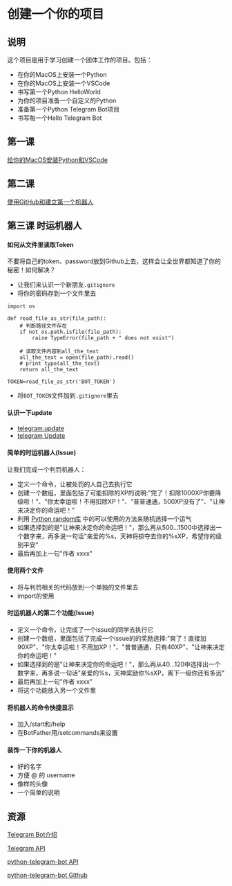 # 创建一个你的项目

## 说明

这个项目是用于学习创建一个团体工作的项目。包括：

* 在你的MacOS上安装一个Python
* 在你的MacOS上安装一个VSCode
* 书写第一个Python HelloWorld
* 为你的项目准备一个自定义的Python
* 准备第一个Python Telegram Bot项目
* 书写每一个Hello Telegram Bot

## 第一课 

[给你的MacOS安装Python和VSCode](https://github.com/HDCodePractice/MakePythonProject/blob/master/%E7%AC%AC%E4%B8%80%E8%AF%BE%20%E5%AE%89%E8%A3%85Python%E5%92%8CVSCode.md)

## 第二课 

[使用GitHub和建立第一个机器人](https://github.com/HDCodePractice/MakePythonProject/blob/master/%E7%AC%AC%E4%BA%8C%E8%AF%BE%20%E4%BD%BF%E7%94%A8GitHub%E5%92%8C%E5%BB%BA%E7%AB%8B%E7%AC%AC%E4%B8%80%E4%B8%AA%E6%9C%BA%E5%99%A8%E4%BA%BA.md)

## 第三课 时运机器人

#### 如何从文件里读取Token

不要将自己的token、password放到Github上去，这样会让全世界都知道了你的秘密！如何解决？

* 让我们来认识一个新朋友`.gitignore`
* 将你的密码存到一个文件里去

```
import os

def read_file_as_str(file_path):
    # 判断路径文件存在
    if not os.path.isfile(file_path):
        raise TypeError(file_path + " does not exist")

    # 读取文件内容到all_the_text
    all_the_text = open(file_path).read()
    # print type(all_the_text)
    return all_the_text

TOKEN=read_file_as_str('BOT_TOKEN')
```
* 将`BOT_TOKEN`文件加到`.gitignore`里去

#### 认识一下update

* [telegram.update](https://python-telegram-bot.readthedocs.io/en/stable/telegram.update.html)
* [telegram Update](https://core.telegram.org/bots/api/#update)

#### 简单的时运机器人(Issue)

让我们完成一个判罚机器人：

* 定义一个命令，让被处罚的人自己去执行它
* 创建一个数组，里面包括了可能扣除的XP的说明:"完了！扣除1000XP你要降级啦！"、"你太幸运啦！不用扣除XP！"、"普普通通，500XP没有了"、"让神来决定你的命运吧！"
* 利用 [Python random库](https://docs.python.org/3/library/random.html) 中的可以使用的方法来随机选择一个运气
* 如果选择到的是"让神来决定你的命运吧！"，那么再从500...1500中选择出一个数字来，再多说一句话"亲爱的%s，天神将掠夺去你的%sXP，希望你的级别平安"
* 最后再加上一句"作者 xxxx"

#### 使用两个文件

* 将与判罚相关的代码放到一个单独的文件里去
* import的使用

#### 时运机器人的第二个功能(Issue)

* 定义一个命令，让完成了一个issue的同学去执行它
* 创建一个数组，里面包括了完成一个issue的的奖励选择:"爽了！直接加90XP"、"你太幸运啦！不用加XP！"、"普普通通，只有40XP"、"让神来决定你的命运吧！"
* 如果选择到的是"让神来决定你的命运吧！"，那么再从40...120中选择出一个数字来，再多说一句话"亲爱的%s，天神奖励你%sXP，离下一级你还有多远"
* 最后再加上一句"作者 xxxx"
* 将这个功能放入另一个文件里

#### 将机器人的命令快捷显示

* 加入/start和/help
* 在BotFather用/setcommands来设置

#### 装饰一下你的机器人

* 好的名字
* 方便 @ 的 username
* 像样的头像
* 一个简单的说明

## 资源

[Telegram Bot介绍](https://core.telegram.org/bots)

[Telegram API](https://core.telegram.org/bots/api/#available-methods)

[python-telegram-bot API](https://python-telegram-bot.readthedocs.io/en/stable/)

[python-telegram-bot Github](https://github.com/python-telegram-bot/python-telegram-bot)
